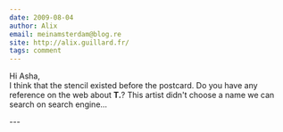 ```yaml
---
date: 2009-08-04
author: Alix
email: meinamsterdam@blog.re
site: http://alix.guillard.fr/
tags: comment
---
```


<p>Hi Asha,<br/>
I think that the stencil existed before the postcard. Do you have any reference on the web about <b>T.</b>? This artist didn't choose a name we can search on search engine...
</p>
---